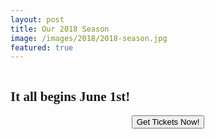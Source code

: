 ```yaml
---
layout: post
title: Our 2018 Season
image: /images/2018/2018-season.jpg
featured: true
---
```


<img src="{{ site.baseurl }}/images/2018/2018-season.jpg" alt="">
<h2 style="font-family:azo-sans-uber">It all begins June 1st!</h2>
<p>
  <form style="text-align:center" action="https://postplayhousetickets.universitytickets.com/user_pages/event_listings.asp" method="link">
    <button class="online">Get Tickets Now!</button><br>
  </form>
</p>
